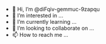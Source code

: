 - 👋 Hi, I’m @diFqiv-gemmuc-9zapqu
- 👀 I’m interested in ...
- 🌱 I’m currently learning ...
- 💞️ I’m looking to collaborate on ...
- 📫 How to reach me ...

<!---
diFqiv-gemmuc-9zapqu/diFqiv-gemmuc-9zapqu is a ✨ special ✨ repository because its `README.md` (this file) appears on your GitHub profile.
You can click the Preview link to take a look at your changes.
--->
